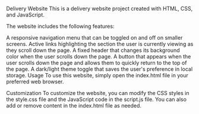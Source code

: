 Delivery Website
This is a delivery website project created with HTML, CSS, and JavaScript.

The website includes the following features:

A responsive navigation menu that can be toggled on and off on smaller screens.
Active links highlighting the section the user is currently viewing as they scroll down the page.
A fixed header that changes its background color when the user scrolls down the page.
A button that appears when the user scrolls down the page and allows them to quickly return to the top of the page.
A dark/light theme toggle that saves the user's preference in local storage.
Usage
To use this website, simply open the index.html file in your preferred web browser.

Customization
To customize the website, you can modify the CSS styles in the style.css file and the JavaScript code in the script.js file. You can also add or remove content in the index.html file as needed.
